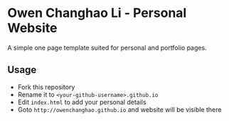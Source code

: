 # Owen Changhao Li - Personal Website

A simple one page template suited for personal and portfolio pages. 

## Usage

- Fork this repository
- Rename it to `<your-github-username>.github.io`
- Edit `index.html` to add your personal details
- Goto `http://owenchanghao.github.io` and website will be visible there

